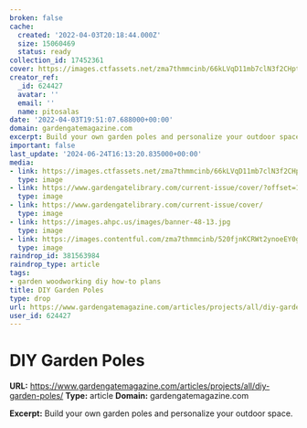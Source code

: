 ```yaml
---
broken: false
cache:
  created: '2022-04-03T20:18:44.000Z'
  size: 15060469
  status: ready
collection_id: 17452361
cover: https://images.ctfassets.net/zma7thmmcinb/66kLVqD11mb7clN3f2CHpt/cff725f89938ba0bc2b300038cada67e/garden-poles-play.jpg
creator_ref:
  _id: 624427
  avatar: ''
  email: ''
  name: pitosalas
date: '2022-04-03T19:51:07.688000+00:00'
domain: gardengatemagazine.com
excerpt: Build your own garden poles and personalize your outdoor space.
important: false
last_update: '2024-06-24T16:13:20.835000+00:00'
media:
- link: https://images.ctfassets.net/zma7thmmcinb/66kLVqD11mb7clN3f2CHpt/cff725f89938ba0bc2b300038cada67e/garden-poles-play.jpg
  type: image
- link: https://www.gardengatelibrary.com/current-issue/cover/?offset=1
  type: image
- link: https://www.gardengatelibrary.com/current-issue/cover/
  type: image
- link: https://images.ahpc.us/images/banner-48-13.jpg
  type: image
- link: https://images.contentful.com/zma7thmmcinb/520fjnKCRWt2ynoeEY0gRd/9ebd987eb668c82203829e305846e73f/diy-garden-poles-block-design-2.jpg
  type: image
raindrop_id: 381563984
raindrop_type: article
tags:
- garden woodworking diy how-to plans
title: DIY Garden Poles
type: drop
url: https://www.gardengatemagazine.com/articles/projects/all/diy-garden-poles/
user_id: 624427
---
```


# DIY Garden Poles

**URL:** https://www.gardengatemagazine.com/articles/projects/all/diy-garden-poles/
**Type:** article
**Domain:** gardengatemagazine.com

**Excerpt:** Build your own garden poles and personalize your outdoor space.
